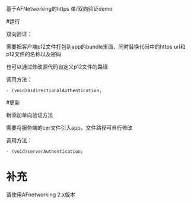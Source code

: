 基于AFNetworking的https 单/双向验证demo


#运行

双向验证：

需要把客户端p12文件打包到app的bundle里面，同时替换代码中的https url和p12文件的名称以及密码

也可以通过修改源代码自定义p12文件的路径

调用方法：

    - (void)bidirectionalAuthentication;

#更新

新添加单向验证方法

需要将服务端的cer文件引入app，文件路径可自行修改

调用方法：

    - (void)serverAuthentication;


# 补充
请使用AFnetworking 2.x版本
